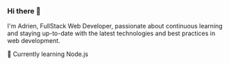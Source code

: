 ### Hi there 👋
I'm Adrien, FullStack Web Developer, passionate about continuous learning and staying up-to-date with the latest technologies and best practices in web development.

🌱 Currently learning Node.js
